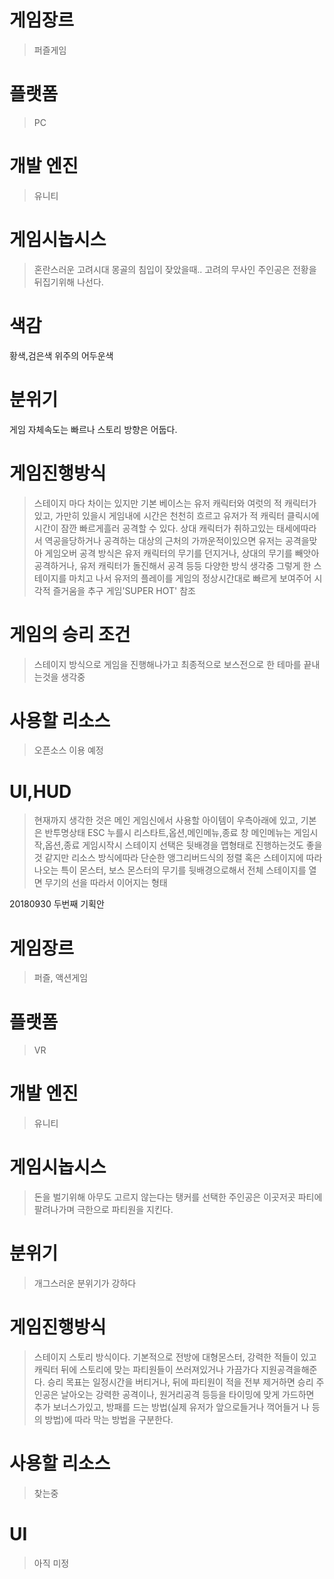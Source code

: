 # 게임장르
>퍼즐게임
# 플랫폼
>PC
# 개발 엔진
>유니티
# 게임시놉시스
>혼란스러운 고려시대 몽골의 침입이 잦았을때.. 고려의 무사인 주인공은 전황을 뒤집기위해 나선다.
# 색감　 
황색,검은색 위주의 어두운색
# 분위기  
게임 자체속도는 빠르나 스토리 방향은 어둡다.
# 게임진행방식
>스테이지 마다 차이는 있지만 기본 베이스는 유저 캐릭터와 여럿의 적 캐릭터가 있고, 가만히 있을시 게임내에 시간은 천천히 흐르고
>유저가 적 캐릭터 클릭시에 시간이 잠깐 빠르게흘러 공격할 수 있다.
>상대 캐릭터가 취하고있는 태세에따라서 역공을당하거나 공격하는 대상의 근처의 가까운적이있으면 유저는 공격을맞아 게임오버
>공격 방식은 유저 캐릭터의 무기를 던지거나, 상대의 무기를 빼앗아 공격하거나, 유저 캐릭터가 돌진해서 공격 등등 다양한 방식 생각중
>그렇게 한 스테이지를 마치고 나서 유저의 플레이를 게임의 정상시간대로 빠르게 보여주어 시각적 즐거움을 추구 게임'SUPER HOT' 참조
# 게임의 승리 조건
>스테이지 방식으로 게임을 진행해나가고 최종적으로 보스전으로 한 테마를 끝내는것을 생각중
# 사용할 리소스
>오픈소스 이용 예정
# UI,HUD
>현재까지 생각한 것은 메인 게임신에서 사용할 아이템이 우측아래에 있고, 기본은 반투명상태
>ESC 누를시 리스타트,옵션,메인메뉴,종료 창
>메인메뉴는 게임시작,옵션,종료
>게임시작시 스테이지 선택은 뒷배경을 맵형태로 진행하는것도 좋을것 같지만 리소스 방식에따라 단순한 앵그리버드식의 정렬
>혹은 스테이지에 따라 나오는 특이 몬스터, 보스 몬스터의 무기를 뒷배경으로해서 전체 스테이지를 열면 무기의 선을 따라서 이어지는 형태


20180930 두번째 기획안

# 게임장르
>퍼즐, 액션게임
# 플랫폼
>VR
# 개발 엔진
>유니티
# 게임시놉시스
>돈을 벌기위해 아무도 고르지 않는다는 탱커를 선택한 주인공은 이곳저곳 파티에 팔려나가며 극한으로 파티원을 지킨다.
# 분위기
>개그스러운 분위기가 강하다
# 게임진행방식
>스테이지 스토리 방식이다.
>기본적으로 전방에 대형몬스터, 강력한 적들이 있고 캐릭터 뒤에 스토리에 맞는 파티원들이 쓰러져있거나 가끔가다 지원공격을해준다.
>승리 목표는 일정시간을 버티거나, 뒤에 파티원이 적을 전부 제거하면 승리
>주인공은 날아오는 강력한 공격이나, 원거리공격 등등을 타이밍에 맞게 가드하면 추가 보너스가있고, 방패를 드는 방법(실제 유저가 앞으로들거나 꺽어들거
>나 등의 방법)에 따라 막는 방법을 구분한다.
# 사용할 리소스
>찾는중
# UI
>아직 미정
